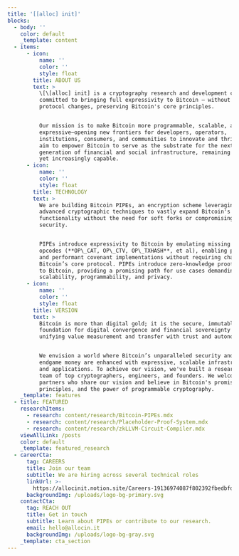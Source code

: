 ```yaml
---
title: '[[alloc] init]'
blocks:
  - body: ''
    color: default
    _template: content
  - items:
      - icon:
          name: ''
          color: ''
          style: float
        title: ABOUT US
        text: >
          \[\[alloc] init] is a cryptography research and development company
          committed to bringing full expressivity to Bitcoin — without requiring
          protocol changes, preserving Bitcoin's core principles.


          Our mission is to make Bitcoin more programmable, scalable, and
          expressive—opening new frontiers for developers, operators,
          institutions, consumers, and communities to innovate and thrive. We
          aim to empower Bitcoin to serve as the substrate for the next
          generation of financial and social infrastructure, remaining immutable
          yet increasingly capable.
      - icon:
          name: ''
          color: ''
          style: float
        title: TECHNOLOGY
        text: >
          We are building Bitcoin PIPEs, an encryption scheme leveraging
          advanced cryptographic techniques to vastly expand Bitcoin's
          functionality without the need for soft forks or compromising
          security.


          PIPEs introduce expressivity to Bitcoin by emulating missing Bitcoin
          opcodes (**OP\_CAT, OP\_CTV, OP\_TXHASH**, et al), enabling practical
          and performant covenant implementations without requiring changes to
          Bitcoin’s core protocol. PIPEs introduce zero-knowledge proofs (ZKPs)
          to Bitcoin, providing a promising path for use cases demanding
          scalability, programmability, and privacy.
      - icon:
          name: ''
          color: ''
          style: float
        title: VERSION
        text: >
          Bitcoin is more than digital gold; it is the secure, immutable
          foundation for digital convergence and financial sovereignty —
          unifying value measurement and transfer with trust and autonomy.


          We envision a world where Bitcoin’s unparalleled security and role as
          endgame money are enhanced with expressive, scalable infrastructure
          and applications. To achieve our vision, we've built a research-driven
          team of top cryptographers, engineers, and founders. We welcome
          partners who share our vision and believe in Bitcoin's promise,
          principles, and the power of programmable cryptography.
    _template: features
  - title: FEATURED
    researchItems:
      - research: content/research/Bitcoin-PIPEs.mdx
      - research: content/research/Placeholder-Proof-System.mdx
      - research: content/research/zkLLVM-Circuit-Compiler.mdx
    viewAllLink: /posts
    color: default
    _template: featured_research
  - careerCta:
      tag: CAREERS
      title: Join our team
      subtitle: We are hiring across several technical roles
      linkUrl: >-
        https://allocinit.notion.site/Careers-19136974087f802392fbedbfd1ebca2b?pvs=4
      backgroundImg: /uploads/logo-bg-primary.svg
    contactCta:
      tag: REACH OUT
      title: Get in touch
      subtitle: Learn about PIPEs or contribute to our research.
      email: hello@allocin.it
      backgroundImg: /uploads/logo-bg-gray.svg
    _template: cta_section
---
```


